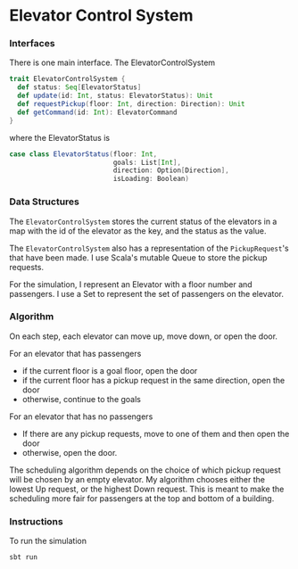 # Elevator Control System


### Interfaces

There is one main interface. The ElevatorControlSystem

```Scala
trait ElevatorControlSystem {
  def status: Seq[ElevatorStatus]
  def update(id: Int, status: ElevatorStatus): Unit
  def requestPickup(floor: Int, direction: Direction): Unit
  def getCommand(id: Int): ElevatorCommand
}
```

where the ElevatorStatus is

```Scala
case class ElevatorStatus(floor: Int,
                          goals: List[Int],
                          direction: Option[Direction],
                          isLoading: Boolean)
```


### Data Structures



The `ElevatorControlSystem` stores the current status of the elevators in a 
map with the id of the elevator as the key, and the status as the value.


The `ElevatorControlSystem` also has a representation of the 
`PickupRequest`'s that have been made. I use Scala's mutable Queue to store 
the pickup requests.

For the simulation, I represent an Elevator with a floor number and
passengers. I use a Set to represent the set of passengers on the elevator.

### Algorithm

On each step, each elevator can move up, move down, or open the door.

For an elevator that has passengers

* if the current floor is a goal floor, open the door
* if the current floor has a pickup request in the same direction, open the door
* otherwise, continue to the goals

For an elevator that has no passengers

* If there are any pickup requests, move to one of them and then open the door
* otherwise, open the door.

The scheduling algorithm depends on the choice of which pickup request will be 
chosen by an empty elevator. My algorithm chooses either the lowest Up request, 
or the highest Down request. This is meant to make the scheduling more fair 
for passengers at the top and bottom of a building.


### Instructions

To run the simulation

```
sbt run
```
